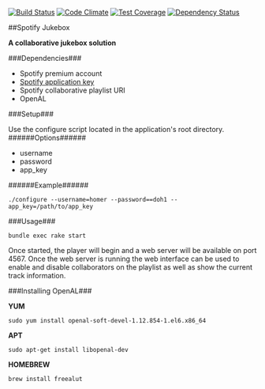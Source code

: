 [![Build Status](https://travis-ci.org/ike18t/spotify_jukebox.png?branch=master)](https://travis-ci.org/ike18t/spotify_jukebox)
[![Code Climate](https://codeclimate.com/github/ike18t/spotify_jukebox.png)](https://codeclimate.com/github/ike18t/spotify_jukebox)
[![Test Coverage](https://codeclimate.com/github/ike18t/spotify_jukebox/coverage.png)](https://codeclimate.com/github/ike18t/spotify_jukebox)
[![Dependency Status](https://gemnasium.com/ike18t/spotify_jukebox.png)](https://gemnasium.com/ike18t/spotify_jukebox)

##Spotify Jukebox

**A collaborative jukebox solution**

###Dependencies###
* Spotify premium account
* [Spotify application key](https://developer.spotify.com/technologies/libspotify/#application-keys)
* Spotify collaborative playlist URI
* OpenAL


###Setup###

Use the configure script located in the application's root directory.
######Options######
* username
* password
* app_key

######Example######


```
./configure --username=homer --password==doh1 --app_key=/path/to/app_key
```

###Usage###

```
bundle exec rake start
```

Once started, the player will begin and a web server will be available on port 4567.  Once the web server is running the web interface can be used to enable and disable collaborators on the playlist as well as show the current track information.

###Installing OpenAL###

**YUM**

```
sudo yum install openal-soft-devel-1.12.854-1.el6.x86_64
```

**APT**

```
sudo apt-get install libopenal-dev
```

**HOMEBREW**

```
brew install freealut
```

